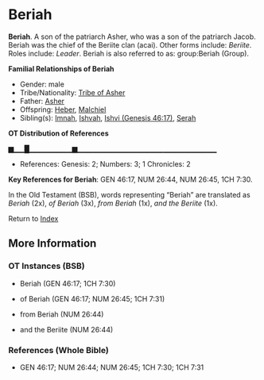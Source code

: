 # Beriah
**Beriah**. 
A son of the patriarch Asher, who was a son of the patriarch Jacob. Beriah was the chief of the Beriite clan (acai). 
Other forms include: 
*Beriite*. 
Roles include: 
_Leader_. 
Beriah is also referred to as: 
group:Beriah (Group). 




**Familial Relationships of Beriah**


* Gender: male
* Tribe/Nationality: [Tribe of Asher](../../../groups/md/acai/Asher.md)
* Father: [Asher](Asher.md)
* Offspring: [Heber](Heber.md), [Malchiel](Malchiel.md)
* Sibling(s): [Imnah](Imnah.md), [Ishvah](Ishvah.md), [Ishvi (Genesis 46:17)](Ishvi.2.md), [Serah](Serah.md)


**OT Distribution of References**

▆▁▁█▁▁▁▁▁▁▁▁▆▁▁▁▁▁▁▁▁▁▁▁▁▁▁▁▁▁▁▁▁▁▁▁▁▁▁
* References: Genesis: 2; Numbers: 3; 1 Chronicles: 2



**Key References for Beriah**: 
GEN 46:17, NUM 26:44, NUM 26:45, 1CH 7:30. 


In the Old Testament (BSB), words representing “Beriah” are translated as 
*Beriah* (2x), *of Beriah* (3x), *from Beriah* (1x), *and the Beriite* (1x). 




Return to [Index](00-Index.md)

## More Information

### OT Instances (BSB)

* Beriah (GEN 46:17; 1CH 7:30)

* of Beriah (GEN 46:17; NUM 26:45; 1CH 7:31)

* from Beriah (NUM 26:44)

* and the Beriite (NUM 26:44)



### References (Whole Bible)

* GEN 46:17; NUM 26:44; NUM 26:45; 1CH 7:30; 1CH 7:31



